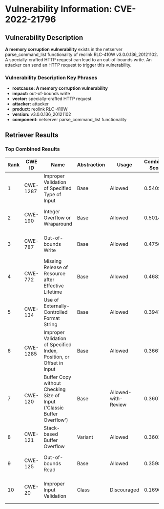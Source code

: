 # Vulnerability Information: CVE-2022-21796

## Vulnerability Description
**A memory corruption vulnerability** exists in the netserver parse_command_list functionality of reolink RLC-410W v3.0.0.136_20121102. A specially-crafted HTTP request can lead to an out-of-bounds write. An attacker can send an HTTP request to trigger this vulnerability.

### Vulnerability Description Key Phrases
- **rootcause:** **A memory corruption vulnerability**
- **impact:** out-of-bounds write
- **vector:** specially-crafted HTTP request
- **attacker:** attacker
- **product:** reolink RLC-410W
- **version:** v3.0.0.136_20121102
- **component:** netserver parse_command_list functionality

## Retriever Results

### Top Combined Results

| Rank | CWE ID | Name | Abstraction | Usage | Combined Score | Retrievers | Individual Scores |
|------|--------|------|-------------|-------|---------------|------------|-------------------|
| 1 | CWE-1287 | Improper Validation of Specified Type of Input | Base | Allowed | 0.5409 | sparse, graph | sparse: 0.363, graph: 0.932 |
| 2 | CWE-190 | Integer Overflow or Wraparound | Base | Allowed | 0.5014 | sparse, graph | sparse: 0.252, graph: 1.000 |
| 3 | CWE-787 | Out-of-bounds Write | Base | Allowed | 0.4750 | sparse, graph | sparse: 0.279, graph: 0.882 |
| 4 | CWE-772 | Missing Release of Resource after Effective Lifetime | Base | Allowed | 0.4682 | sparse, graph | sparse: 0.267, graph: 0.882 |
| 5 | CWE-134 | Use of Externally-Controlled Format String | Base | Allowed | 0.3947 | dense, sparse | dense: 0.502, sparse: 0.250 |
| 6 | CWE-1285 | Improper Validation of Specified Index, Position, or Offset in Input | Base | Allowed | 0.3667 | dense, sparse | dense: 0.488, sparse: 0.214 |
| 7 | CWE-120 | Buffer Copy without Checking Size of Input ('Classic Buffer Overflow') | Base | Allowed-with-Review | 0.3607 | dense, sparse | dense: 0.492, sparse: 0.230 |
| 8 | CWE-121 | Stack-based Buffer Overflow | Variant | Allowed | 0.3603 | dense, sparse | dense: 0.525, sparse: 0.223 |
| 9 | CWE-125 | Out-of-bounds Read | Base | Allowed | 0.3598 | sparse, graph | sparse: 0.234, graph: 0.631 |
| 10 | CWE-20 | Improper Input Validation | Class | Discouraged | 0.1696 | dense, sparse | dense: 0.488, sparse: 0.235 |

